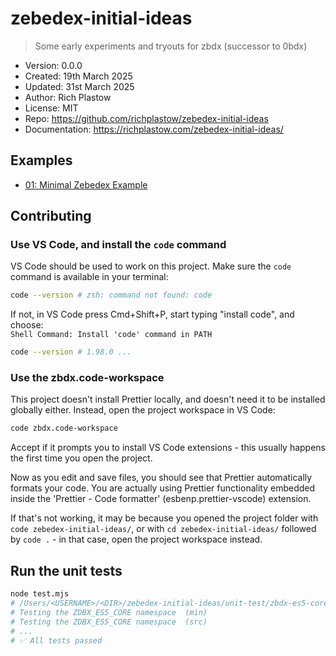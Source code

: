 # zebedex-initial-ideas

> Some early experiments and tryouts for zbdx (successor to 0bdx)

-   Version: 0.0.0
-   Created: 19th March 2025
-   Updated: 31st March 2025
-   Author: Rich Plastow
-   License: MIT
-   Repo: <https://github.com/richplastow/zebedex-initial-ideas>
-   Documentation: <https://richplastow.com/zebedex-initial-ideas/>

## Examples

-   [01: Minimal Zebedex Example](https://richplastow.com/zebedex-initial-ideas/examples/01-minimal/)

## Contributing

### Use VS Code, and install the `code` command

VS Code should be used to work on this project. Make sure the `code` command is
available in your terminal:

```bash
code --version # zsh: command not found: code
```

If not, in VS Code press Cmd+Shift+P, start typing "install code", and choose:  
`Shell Command: Install 'code' command in PATH`

```bash
code --version # 1.98.0 ...
```

### Use the zbdx.code-workspace

This project doesn't install Prettier locally, and doesn't need it to be
installed globally either. Instead, open the project workspace in VS Code:

```bash
code zbdx.code-workspace
```

Accept if it prompts you to install VS Code extensions - this usually happens
the first time you open the project.

Now as you edit and save files, you should see that Prettier automatically
formats your code. You are actually using Prettier functionality embedded inside
the 'Prettier - Code formatter' (esbenp.prettier-vscode) extension.

If that's not working, it may be because you opened the project folder with
`code zebedex-initial-ideas/`, or with `cd zebedex-initial-ideas/` followed by
`code .` - in that case, open the project workspace instead.

## Run the unit tests

```bash
node test.mjs
# /Users/<USERNAME>/<DIR>/zebedex-initial-ideas/unit-test/zbdx-es5-core.test.mjs
# Testing the ZDBX_ES5_CORE namespace  (min)
# Testing the ZDBX_ES5_CORE namespace  (src)
# ...
# ✅ All tests passed
```
